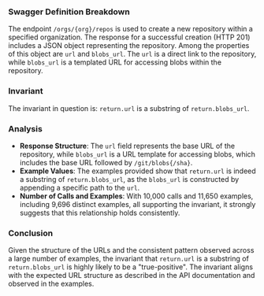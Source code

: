 ### Swagger Definition Breakdown
The endpoint `/orgs/{org}/repos` is used to create a new repository within a specified organization. The response for a successful creation (HTTP 201) includes a JSON object representing the repository. Among the properties of this object are `url` and `blobs_url`. The `url` is a direct link to the repository, while `blobs_url` is a templated URL for accessing blobs within the repository.

### Invariant
The invariant in question is: `return.url` is a substring of `return.blobs_url`.

### Analysis
- **Response Structure**: The `url` field represents the base URL of the repository, while `blobs_url` is a URL template for accessing blobs, which includes the base URL followed by `/git/blobs{/sha}`.
- **Example Values**: The examples provided show that `return.url` is indeed a substring of `return.blobs_url`, as the `blobs_url` is constructed by appending a specific path to the `url`.
- **Number of Calls and Examples**: With 10,000 calls and 11,650 examples, including 9,696 distinct examples, all supporting the invariant, it strongly suggests that this relationship holds consistently.

### Conclusion
Given the structure of the URLs and the consistent pattern observed across a large number of examples, the invariant that `return.url` is a substring of `return.blobs_url` is highly likely to be a "true-positive". The invariant aligns with the expected URL structure as described in the API documentation and observed in the examples.
